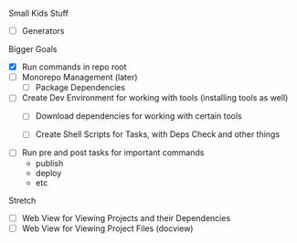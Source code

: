 Small Kids Stuff
- [ ] Generators

Bigger Goals
- [x] Run commands in repo root
- [ ] Monorepo Management (later)
  - [ ] Package Dependencies
- [ ] Create Dev Environment for working with tools (installing tools as well)
  - [ ] Download dependencies for working with certain tools
  - [ ] Create Shell Scripts for Tasks, with Deps Check and other things


- [ ] Run pre and post tasks for important commands
  - publish
  - deploy
  - etc

Stretch
- [ ] Web View for Viewing Projects and their Dependencies
- [ ] Web View for Viewing Project Files (docview)